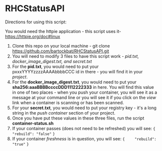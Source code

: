 # RHCStatusAPI
Directions for using this script:

You would need the httpie application - this script uses it- https://httpie.org/doc#linux 

1. Clone this repo on your local machine - git clone https://github.com/bartockbat/RHCStatusAPI.git
2. You will need to modify 3 files to have this script work - *pid.txt, docker_image_digest.txt, and secret.txt*
3. For the **pid.txt**, you would need to put your pxxxYYYYzzzzAAAAbbbbCCC id in there - you will find it in your *project*.
4. For the **docker_image_digest.txt**, you would need to put your **sha256:aaaBBBBccccDDD1112222333** in here. You will find this value in one of two places - when you push your container, you will see it as a message at your command line or you will see it if you click on the *view* link when a container is scanning or has been scanned. 
5. For your **secret.txt**, you would need to put your registry key - it's a long string in the *push container* section of your project.
6. Once you have put these values in these three files, run the script **container-status.sh**
7. If your container passes (does not need to be refreshed) you will see:
``{``
``    "rebuild": "false"``
``}``
8. If your container *freshness* is in question, you will see:
``{``
``    "rebuild": "true"``
``}``


